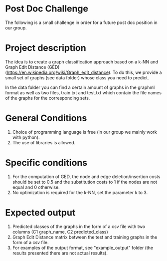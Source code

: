 # Post Doc Challenge
The following is a small challenge in order for a future post doc position in our group.

# Project description
The idea is to create a graph classification approach based on a k-NN and Graph Edit Distance (GED) (https://en.wikipedia.org/wiki/Graph_edit_distance). To do this, we provide a small set of graphs (see data folder) whose class you need to predict.

In the data folder you can find a certain amount of graphs in the graphml format as well as two files, train.txt and test.txt which contain the file names of the graphs for the corresponding sets.

# General Conditions
1. Choice of programming language is free (in our group we mainly work with python).
2. The use of libraries is allowed.

# Specific conditions
1. For the computation of GED, the node and edge deletion/insertion costs should be set to 0.5 and the substitution costs to 1 if the nodes are not equal and 0 otherwise.
2. No optimization is required for the k-NN, set the parameter k to 3.

# Expected output
1. Predicted classes of the graphs in the form of a csv file with two columns (C1 graph_name, C2 predicted_class)
2. Graph Edit Distance matrix between the test and training graphs in the form of a csv file.
3. For examples of the output format, see "example_output" folder (the results presented there are not actual results).
